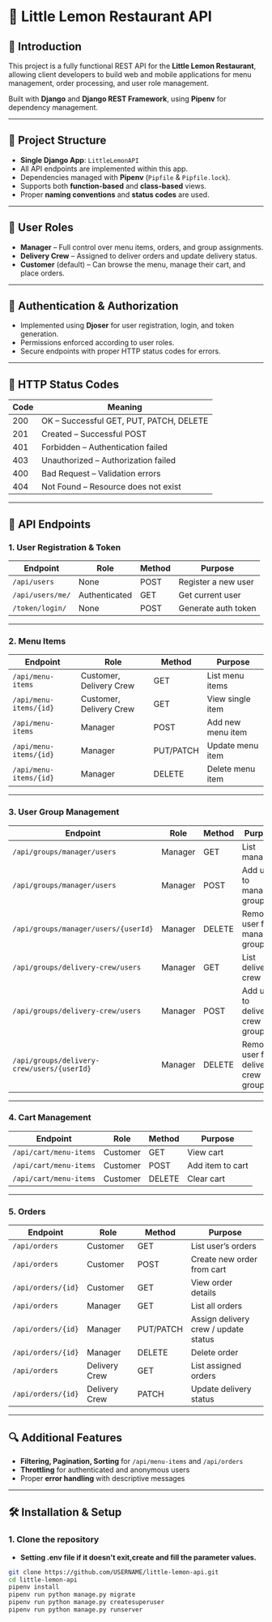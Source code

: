# 🍋 Little Lemon Restaurant API

## 📌 Introduction
This project is a fully functional REST API for the **Little Lemon Restaurant**, allowing client developers to build web and mobile applications for menu management, order processing, and user role management.

Built with **Django** and **Django REST Framework**, using **Pipenv** for dependency management.

---

## 📂 Project Structure
- **Single Django App**: `LittleLemonAPI`
- All API endpoints are implemented within this app.
- Dependencies managed with **Pipenv** (`Pipfile` & `Pipfile.lock`).
- Supports both **function-based** and **class-based** views.
- Proper **naming conventions** and **status codes** are used.

---

## 👥 User Roles
- **Manager** – Full control over menu items, orders, and group assignments.
- **Delivery Crew** – Assigned to deliver orders and update delivery status.
- **Customer** (default) – Can browse the menu, manage their cart, and place orders.

---

## 🔑 Authentication & Authorization
- Implemented using **Djoser** for user registration, login, and token generation.
- Permissions enforced according to user roles.
- Secure endpoints with proper HTTP status codes for errors.

---

## 📜 HTTP Status Codes
| Code | Meaning |
|------|---------|
| 200 | OK – Successful GET, PUT, PATCH, DELETE |
| 201 | Created – Successful POST |
| 401 | Forbidden – Authentication failed |
| 403 | Unauthorized – Authorization failed |
| 400 | Bad Request – Validation errors |
| 404 | Not Found – Resource does not exist |

---

## 🚀 API Endpoints

### **1. User Registration & Token**
| Endpoint | Role | Method | Purpose |
|----------|------|--------|---------|
| `/api/users` | None | POST | Register a new user |
| `/api/users/me/` | Authenticated | GET | Get current user |
| `/token/login/` | None | POST | Generate auth token |

---

### **2. Menu Items**
| Endpoint | Role | Method | Purpose |
|----------|------|--------|---------|
| `/api/menu-items` | Customer, Delivery Crew | GET | List menu items |
| `/api/menu-items/{id}` | Customer, Delivery Crew | GET | View single item |
| `/api/menu-items` | Manager | POST | Add new menu item |
| `/api/menu-items/{id}` | Manager | PUT/PATCH | Update menu item |
| `/api/menu-items/{id}` | Manager | DELETE | Delete menu item |

---

### **3. User Group Management**
| Endpoint | Role | Method | Purpose |
|----------|------|--------|---------|
| `/api/groups/manager/users` | Manager | GET | List managers |
| `/api/groups/manager/users` | Manager | POST | Add user to manager group |
| `/api/groups/manager/users/{userId}` | Manager | DELETE | Remove user from manager group |
| `/api/groups/delivery-crew/users` | Manager | GET | List delivery crew |
| `/api/groups/delivery-crew/users` | Manager | POST | Add user to delivery crew group |
| `/api/groups/delivery-crew/users/{userId}` | Manager | DELETE | Remove user from delivery crew group |

---

### **4. Cart Management**
| Endpoint | Role | Method | Purpose |
|----------|------|--------|---------|
| `/api/cart/menu-items` | Customer | GET | View cart |
| `/api/cart/menu-items` | Customer | POST | Add item to cart |
| `/api/cart/menu-items` | Customer | DELETE | Clear cart |

---

### **5. Orders**
| Endpoint | Role | Method | Purpose |
|----------|------|--------|---------|
| `/api/orders` | Customer | GET | List user’s orders |
| `/api/orders` | Customer | POST | Create new order from cart |
| `/api/orders/{id}` | Customer | GET | View order details |
| `/api/orders` | Manager | GET | List all orders |
| `/api/orders/{id}` | Manager | PUT/PATCH | Assign delivery crew / update status |
| `/api/orders/{id}` | Manager | DELETE | Delete order |
| `/api/orders` | Delivery Crew | GET | List assigned orders |
| `/api/orders/{id}` | Delivery Crew | PATCH | Update delivery status |

---

## 🔍 Additional Features
- **Filtering, Pagination, Sorting** for `/api/menu-items` and `/api/orders`
- **Throttling** for authenticated and anonymous users
- Proper **error handling** with descriptive messages

---

## 🛠️ Installation & Setup

### 1. Clone the repository
- **Setting .env file if it doesn't exit,create and fill the parameter values.**
```bash
git clone https://github.com/USERNAME/little-lemon-api.git
cd little-lemon-api
pipenv install
pipenv run python manage.py migrate
pipenv run python manage.py createsuperuser
pipenv run python manage.py runserver
